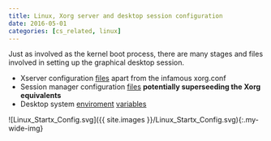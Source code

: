 ```yaml
---
title: Linux, Xorg server and desktop session configuration
date: 2016-05-01
categories: [cs_related, linux]
---
```


Just as involved as the kernel boot process, there are many stages and files involved in setting up the graphical desktop session.

* Xserver configuration [files][3] apart from the infamous xorg.conf
* Session manager configuration [files][4] **potentially superseeding the Xorg equivalents**
* Desktop system [enviroment][1] [variables][2]

![Linux_Startx_Config.svg]({{ site.images }}/Linux_Startx_Config.svg){:.my-wide-img}

[1]: https://userbase.kde.org/Session_Environment_Variables
[2]: https://userbase.kde.org/KDE_System_Administration/Environment_Variables#Troubleshooting_and_Debugging
[3]: https://wiki.archlinux.org/index.php/X_resources
[4]: https://wiki.archlinux.org/index.php/Xprofile
